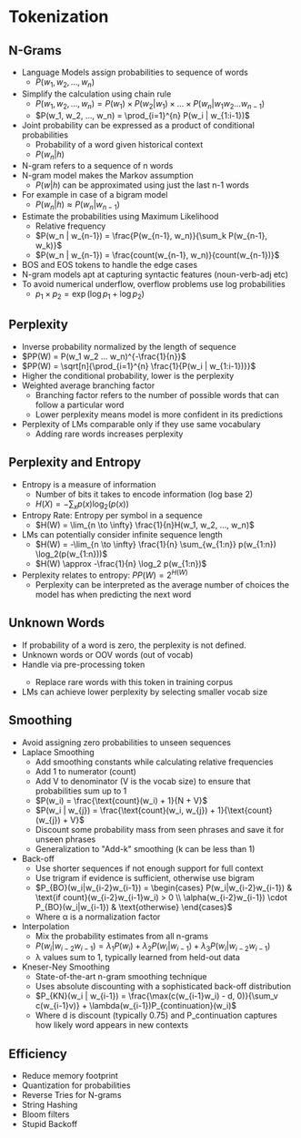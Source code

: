 # Tokenization

## N-Grams

-   Language Models assign probabilities to sequence of words
    -   $P(w_1, w_2, ..., w_n)$
-   Simplify the calculation using chain rule
    -   $P(w_1, w_2, ..., w_n) = P(w_1) \times P(w_2 | w_1) \times ... \times P(w_n | w_1 w_2 ... w_{n-1})$
    -   $P(w_1, w_2, ..., w_n) = \prod_{i=1}^{n} P(w_i | w_{1:i-1})$
-   Joint probability can be expressed as a product of conditional probabilities
    -   Probability of a word given historical context
    -   $P(w_n | h)$
-   N-gram refers to a sequence of n words
-   N-gram model makes the Markov assumption
    -   $P(w | h)$ can be approximated using just the last n-1 words
-   For example in case of a bigram model
    -   $P(w_n | h) \approx P(w_n | w_{n-1})$
-   Estimate the probabilities using Maximum Likelihood
    -   Relative frequency
    -   $P(w_n | w_{n-1}) = \frac{P(w_{n-1}, w_n)}{\sum_k P(w_{n-1}, w_k)}$
    -   $P(w_n | w_{n-1}) = \frac{count(w_{n-1}, w_n)}{count(w_{n-1})}$
-   BOS and EOS tokens to handle the edge cases
-   N-gram models apt at capturing syntactic features (noun-verb-adj etc)
-   To avoid numerical underflow, overflow problems use log probabilities
    -   $p_1 \times p_2 = \exp(\log p_1 + \log p_2)$

## Perplexity

-   Inverse probability normalized by the length of sequence
-   $PP(W) = P(w_1 w_2 ... w_n)^{-\frac{1}{n}}$
-   $PP(W) = \sqrt[n]{\prod_{i=1}^{n} \frac{1}{P(w_i | w_{1:i-1})}}$
-   Higher the conditional probability, lower is the perplexity
-   Weighted average branching factor
    -   Branching factor refers to the number of possible words that can follow a particular word
    -   Lower perplexity means model is more confident in its predictions
-   Perplexity of LMs comparable only if they use same vocabulary
    -   Adding rare words increases perplexity

## Perplexity and Entropy

-   Entropy is a measure of information
    -   Number of bits it takes to encode information (log base 2)
    -   $H(X) = -\sum_{x} p(x) \log_2(p(x))$
-   Entropy Rate: Entropy per symbol in a sequence
    -   $H(W) = \lim_{n \to \infty} \frac{1}{n}H(w_1, w_2, ..., w_n)$
-   LMs can potentially consider infinite sequence length
    -   $H(W) = -\lim_{n \to \infty} \frac{1}{n} \sum_{w_{1:n}} p(w_{1:n}) \log_2(p(w_{1:n}))$
    -   $H(W) \approx -\frac{1}{n} \log_2 p(w_{1:n})$
-   Perplexity relates to entropy: $PP(W) = 2^{H(W)}$
    -   Perplexity can be interpreted as the average number of choices the model has when predicting the next word

## Unknown Words

-   If probability of a word is zero, the perplexity is not defined.
-   Unknown words or OOV words (out of vocab)
-   Handle via pre-processing <UNK> token
    -   Replace rare words with this token in training corpus
-   LMs can achieve lower perplexity by selecting smaller vocab size

## Smoothing

-   Avoid assigning zero probabilities to unseen sequences
-   Laplace Smoothing
    -   Add smoothing constants while calculating relative frequencies
    -   Add 1 to numerator (count)
    -   Add V to denominator (V is the vocab size) to ensure that probabilities sum up to 1
    -   $P(w_i) = \frac{\text{count}(w_i) + 1}{N + V}$
    -   $P(w_i | w_{j}) = \frac{\text{count}(w_i, w_{j}) + 1}{\text{count}(w_{j}) + V}$
    -   Discount some probability mass from seen phrases and save it for unseen phrases
    -   Generalization to "Add-k" smoothing (k can be less than 1)
-   Back-off
    -   Use shorter sequences if not enough support for full context
    -   Use trigram if evidence is sufficient, otherwise use bigram
    -   $P_{BO}(w_i|w_{i-2}w_{i-1}) = \begin{cases} 
      P(w_i|w_{i-2}w_{i-1}) & \text{if count}(w_{i-2}w_{i-1}w_i) > 0 \\
      \alpha(w_{i-2}w_{i-1}) \cdot P_{BO}(w_i|w_{i-1}) & \text{otherwise}
    \end{cases}$
    -   Where α is a normalization factor
-   Interpolation
    -   Mix the probability estimates from all n-grams
    -   $P(w_i | w_{i-2}w_{i-1}) = \lambda_1 P(w_i) + \lambda_2 P(w_i | w_{i-1}) + \lambda_3 P(w_i | w_{i-2}w_{i-1})$
    -   λ values sum to 1, typically learned from held-out data
-   Kneser-Ney Smoothing
    -   State-of-the-art n-gram smoothing technique
    -   Uses absolute discounting with a sophisticated back-off distribution
    -   $P_{KN}(w_i | w_{i-1}) = \frac{\max(c(w_{i-1}w_i) - d, 0)}{\sum_v c(w_{i-1}v)} + \lambda(w_{i-1})P_{continuation}(w_i)$
    -   Where d is discount (typically 0.75) and P_continuation captures how likely word appears in new contexts

## Efficiency

-   Reduce memory footprint
-   Quantization for probabilities
-   Reverse Tries for N-grams
-   String Hashing
-   Bloom filters
-   Stupid Backoff 